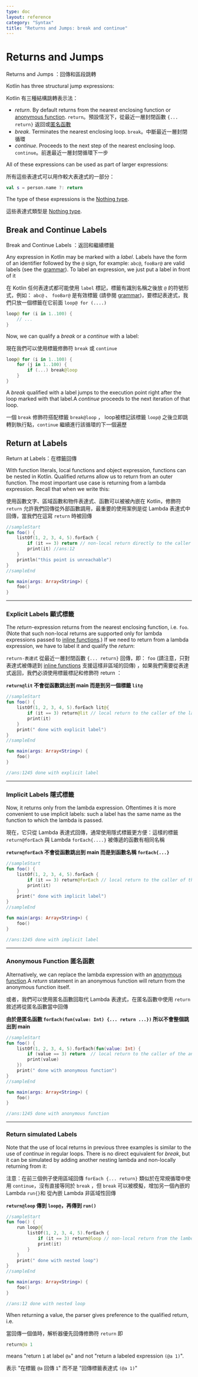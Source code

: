 ```yaml
---
type: doc
layout: reference
category: "Syntax"
title: "Returns and Jumps: break and continue"
---
```


# Returns and Jumps

Returns and Jumps ：回傳和區段跳轉

Kotlin has three structural jump expressions:

Kotlin 有三種結構跳轉表示法：

* *return*. By default returns from the nearest enclosing function or [anonymous function](lambdas.md#anonymous-functions).
  `return`。預設情況下，從最近一層封閉函數 `{... return}` 返回或[匿名函數](lambdas.md#anonymous-functions)
* *break*. Terminates the nearest enclosing loop.
  `break`。中斷最近一層封閉循環
* *continue*. Proceeds to the next step of the nearest enclosing loop.
  `continue`。前進最近一層封閉循環下一步

All of these expressions can be used as part of larger expressions:

所有這些表達式可以用作較大表達式的一部分：

``` kotlin
val s = person.name ?: return
```
The type of these expressions is the [Nothing type](exceptions.md#the-nothing-type).

這些表達式類型是 [Nothing type](exceptions.md#the-nothing-type).

## Break and Continue Labels

Break and Continue Labels ：返回和繼續標籤

Any expression in Kotlin may be marked with a *label*. Labels have the form of an identifier followed by the `@` sign, for example: `abc@`, `fooBar@` are valid labels (see the [grammar](https://kotlinlang.org/docs/reference/grammar.html#labelReference)). To label an expression, we just put a label in front of it

在 Kotlin 任何表達式都可能使用 `label` 標記，標籤有識別名稱之後放 `@` 的符號形式，例如： `abc@` 、 `fooBar@` 是有效標籤 (請參閱 [grammar](https://kotlinlang.org/docs/reference/grammar.html#labelReference))，要標記表達式，我們只放一個標籤在它前面 `loop@ for (....)`

``` kotlin
loop@ for (i in 1..100) {
    // ...
}
```
Now, we can qualify a *break* or a *continue* with a label:

現在我們可以使用標籤修飾符 `break` 或 `continue`
``` kotlin
loop@ for (i in 1..100) {
    for (j in 1..100) {
        if (...) break@loop
    }
}
```
A *break* qualified with a label jumps to the execution point right after the loop marked with that label.A *continue* proceeds to the next iteration of that loop.

一個 `break` 修飾符搭配標籤  `break@loop` ， loop被標記該標籤 `loop@` 之後立即跳轉到執行點，`continue` 繼續進行該循環的下一個遍歷


## Return at Labels

Return at Labels：在標籤回傳

With function literals, local functions and object expression, functions can be nested in Kotlin. Qualified *return*s allow us to return from an outer function. The most important use case is returning from a lambda expression. Recall that when we write this:

使用函數文字、區域函數和物件表達式、函數可以被被內嵌在 Kotlin，修飾符 `return` 允許我們回傳從外部函數調用，最重要的使用案例是從 Lambda 表達式中回傳，當我們在這寫 `return` 時被回傳

``` kotlin
//sampleStart
fun foo() {
    listOf(1, 2, 3, 4, 5).forEach {
        if (it == 3) return // non-local return directly to the caller of foo()
        print(it) //ans:12
    }
    println("this point is unreachable")
}
//sampleEnd

fun main(args: Array<String>) {
    foo()
}
```
---

### Explicit Labels 顯式標籤 

The *return*-expression returns from the nearest enclosing function, i.e. `foo`. (Note that such non-local returns are supported only for lambda expressions passed to [inline functions](inline-functions.md).) If we need to return from a lambda expression, we have to label it and qualify the *return*:

`return-表達式` 從最近一層封閉函數 `{... return}` 回傳，即： `foo` (請注意，只對表達式被傳遞到 [inline functions](inline-functions.md) 支援這樣非區域的回傳) ，如果我們需要從表達式返回，我們必須使用標籤標記和修飾符 return ：

**`return@lit` 不會從函數跳出到 main 而是到另一個標籤 `lit@`**

``` kotlin
//sampleStart
fun foo() {
    listOf(1, 2, 3, 4, 5).forEach lit@{
        if (it == 3) return@lit // local return to the caller of the lambda, i.e. the forEach loop
        print(it)
    }
    print(" done with explicit label")
}
//sampleEnd

fun main(args: Array<String>) {
    foo()
}

//ans:1245 done with explicit label
```
---

### Implicit Labels 隱式標籤

Now, it returns only from the lambda expression. Oftentimes it is more convenient to use implicit labels:
such a label has the same name as the function to which the lambda is passed.

現在，它只從 Lambda 表達式回傳，通常使用隱式標籤更方便：這樣的標籤 `return@forEach` 與 Lambda `forEach{....}` 被傳遞的函數有相同名稱

**`return@forEach` 不會從函數跳出到 main 而是到函數名稱 `forEach{...}`**

``` kotlin
//sampleStart
fun foo() {
    listOf(1, 2, 3, 4, 5).forEach {
        if (it == 3) return@forEach // local return to the caller of the lambda, i.e. the forEach loop
        print(it)
    }
    print(" done with implicit label")
}
//sampleEnd

fun main(args: Array<String>) {
    foo()
}

//ans:1245 done with implicit label
```
---

### Anonymous Function 匿名函數

Alternatively, we can replace the lambda expression with an [anonymous function](lambdas.md#anonymous-functions).A *return* statement in an anonymous function will return from the anonymous function itself.

或者，我們可以使用匿名函數回取代 Lambda 表達式，在匿名函數中使用 `return` 敘述將從匿名函數當中回傳

**由於是匿名函數 `forEach(fun(value: Int) {... return ...})` 所以不會整個跳出到 main**

``` kotlin
//sampleStart
fun foo() {
    listOf(1, 2, 3, 4, 5).forEach(fun(value: Int) {
        if (value == 3) return  // local return to the caller of the anonymous fun, i.e. the forEach loop
        print(value)
    })
    print(" done with anonymous function")
}
//sampleEnd

fun main(args: Array<String>) {
    foo()
}

//ans:1245 done with anonymous function
```
---

### Return simulated Labels

Note that the use of local returns in previous three examples is similar to the use of *continue* in regular loops. There is no direct equivalent for *break*, but it can be simulated by adding another nesting lambda and non-locally returning from it:

注意：在前三個例子使用區域回傳 `forEach {... return}` 類似於在常規循環中使用 `continue`，沒有直接等同於 `break` ，但 `break` 可以被模擬，增加另一個內嵌的 Lambda `run{}`和 從內嵌 Lambda 非區域性回傳

**`return@loop` 傳到 `loop@`，再傳到 `run()`**

``` kotlin
//sampleStart
fun foo() {
    run loop@{
        listOf(1, 2, 3, 4, 5).forEach {
            if (it == 3) return@loop // non-local return from the lambda passed to run
            print(it)
        }
    }
    print(" done with nested loop")
}
//sampleEnd

fun main(args: Array<String>) {
    foo()
}

//ans:12 done with nested loop
```
When returning a value, the parser gives preference to the qualified return, i.e.

當回傳一個值時，解析器優先回傳修飾符 `return` 即

``` kotlin
return@a 1
```
means "return `1` at label `@a`" and not "return a labeled expression `(@a 1)`".

表示 "在標籤 `@a` 回傳 `1`" 而不是 "回傳標籤表達式 `(@a 1)`"